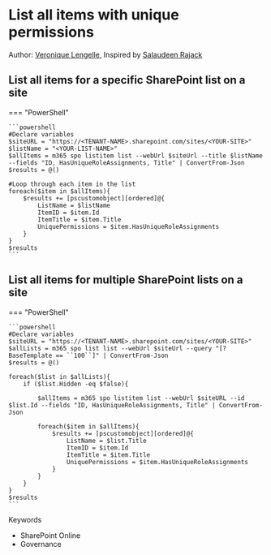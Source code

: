 # List all items with unique permissions

Author: [Veronique Lengelle](https://twitter.com/veronicageek), Inspired by [Salaudeen Rajack](https://www.sharepointdiary.com/2017/03/sharepoint-online-get-all-list-items-with-unique-permissions-using-powershell.html)

## List all items for a specific SharePoint list on a site

=== "PowerShell"

    ```powershell
    #Declare variables
    $siteURL = "https://<TENANT-NAME>.sharepoint.com/sites/<YOUR-SITE>"
    $listName = "<YOUR-LIST-NAME>"
    $allItems = m365 spo listitem list --webUrl $siteUrl --title $listName --fields "ID, HasUniqueRoleAssignments, Title" | ConvertFrom-Json
    $results = @()

    #Loop through each item in the list
    foreach($item in $allItems){
        $results += [pscustomobject][ordered]@{
            ListName = $listName
            ItemID = $item.Id
            ItemTitle = $item.Title
            UniquePermissions = $item.HasUniqueRoleAssignments
        }
    }
    $results
    ```

## List all items for multiple SharePoint lists on a site

=== "PowerShell"

    ```powershell
    #Declare variables
    $siteURL = "https://<TENANT-NAME>.sharepoint.com/sites/<YOUR-SITE>"
    $allLists = m365 spo list list --webUrl $siteUrl --query "[?BaseTemplate == ``100``]" | ConvertFrom-Json
    $results = @()

    foreach($list in $allLists){
        if ($list.Hidden -eq $false){ 
            
            $allItems = m365 spo listitem list --webUrl $siteURL --id $list.Id --fields "ID, HasUniqueRoleAssignments, Title" | ConvertFrom-Json
            
            foreach($item in $allItems){
                $results += [pscustomobject][ordered]@{
                    ListName = $list.Title
                    ItemID = $item.Id
                    ItemTitle = $item.Title
                    UniquePermissions = $item.HasUniqueRoleAssignments
                }
            }
        }
    }
    $results
    ```

Keywords

- SharePoint Online
- Governance